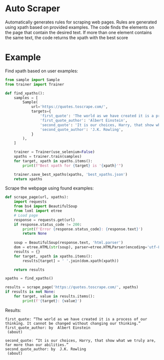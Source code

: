 # Auto Scraper

Automatically generates rules for scraping web pages.
Rules are generated using xpath based on provided examples. The code finds the elements on the page that contain the desired text.
If more than one element contains the same text, the code returns the xpath with the best score

# Example

Find xpath based on user examples:
```python
from sample import Sample
from trainer import Trainer

def find_xpaths():
    samples = [
        Sample(
            url='https://quotes.toscrape.com/',
            targets={
                'first_quote': 'The world as we have created it is a process of our thinking. It cannot be changed without changing our thinking',
                'first_quote_author': 'Albert Einstein',
                'second_quote': 'It is our choices, Harry, that show what we truly are, far more than our abilities',
                'second_quote_author': 'J.K. Rowling',
            }
        ),
    ]

    trainer = Trainer(use_selenium=False)
    xpaths = trainer.train(samples)
    for target, xpath in xpaths.items():
        print(f"Best xpath for {target} is '{xpath}'")

    trainer.save_best_xpaths(xpaths, 'best_xpaths.json')
    return xpaths
```

Scrape the webpage using found examples:
```python
def scrape_page(url, xpaths):
    import requests
    from bs4 import BeautifulSoup
    from lxml import etree
    # Load page
    response = requests.get(url)
    if response.status_code != 200:
        print(f'Error {response.status_code}: {response.text}')
        return None
    
    soup = BeautifulSoup(response.text, 'html.parser')
    dom = etree.HTML(str(soup), parser=etree.HTMLParser(encoding='utf-8'))
    results = {}
    for target, xpath in xpaths.items():
        results[target] = ' '.join(dom.xpath(xpath))

    return results
```

```python
xpaths = find_xpaths()

results = scrape_page('https://quotes.toscrape.com/', xpaths)
if results is not None:
    for target, value in results.items():
        print(f'{target}: {value}')
```

Results:
```
first_quote: “The world as we have created it is a process of our thinking. It cannot be changed without changing our thinking.”
first_quote_author: by  Albert Einstein 
 (about) 

second_quote: “It is our choices, Harry, that show what we truly are, far more than our abilities.”
second_quote_author: by  J.K. Rowling 
 (about)
```

